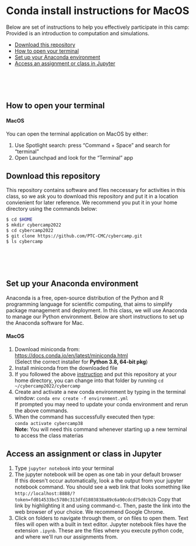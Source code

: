 # Conda install instructions for MacOS

Below are set of instructions to help you effectively participate 
in this camp: Provided is an introduction to computation and simulations.

- [Download this repository](#download-this-repository)
- [How to open your terminal](#how-to-open-your-terminal)
- [Set up your Anaconda environment](#set-up-your-anaconda-environment)
- [Access an assignment or class in Jupyter](#access-an-assignment-or-class-in-jupyter)
<br />
<br />
<br />


## How to open your terminal

#### MacOS
You can open the terminal application on MacOS by either:
1. Use Spotlight search: press “Command + Space” and search for “terminal”
2. Open Launchpad and look for the “Terminal” app


## Download this repository

This repository contains software and files neccessary for activities in this class, so we ask you to download this repository and put it in a location convienient for later reference. We recommend you put it in your home directory using the commands below:  
```bash
$ cd $HOME
$ mkdir cybercamp2022
$ cd cybercamp2022
$ git clone https://github.com/PTC-CMC/cybercamp.git
$ ls cybercamp
```
<br />
<br />
<br />

## Set up your Anaconda environment

Anaconda is a free, open-source distribution of the Python and R programming language for scientific computing, that aims to simplify package management and deployment. In this class, we will use Anaconda to manage our Python environment. Below are short instructions to set up the Anaconda software for Mac.

#### MacOS  
1. Download miniconda from:   
    https://docs.conda.io/en/latest/miniconda.html   
    (Select the correct installer for **Python 3.8, 64-bit pkg**)
2. Install miniconda from the downloaded file  
3. If you followed the above [instruction](#Download-this-repository) and put this repository at your home directory, you can change into that folder by running
`cd ~/cybercamp2022/cybercamp`
4. Create and activate a new conda environment by typing in the terminal window:
    `conda env create -f environment.yml`  
    If prompted you may need to update your conda environment and rerun the above commands.
5. When the command has successfully executed then type:  
    `conda activate cybercamp38`   
**Note:** You will need this command whenever starting up a new terminal to access the class materias


## Access an assignment or class in Jupyter

1. Type `jupyter notebook` into your terminal
2. The jupyter notebook will be open as one tab in your default browser  
If this doesn't occur automatically, look a the output from your jupyter notebook command. You should see a web link that looks something like `http://localhost:8888/?token=fd014533bc5780c313dfd1803838a89c6a90cdcd75d0cb2b` Copy that link by highlighting it and using command-c. Then, paste the link into the web browser of your choice. We recommend Google Chrome.
3. Click on folders to navigate through them, or on files to open them. Text files will open with a built in text editor. Jupyter notebook files have the extension `.ipynb`. These are the files where you execute python code, and where we'll run our assignments from.



